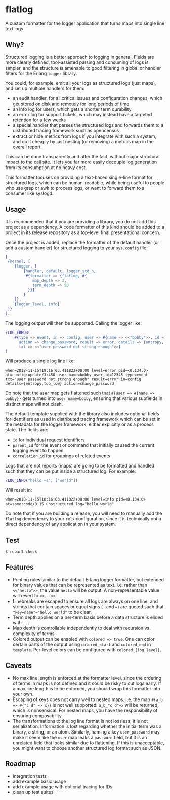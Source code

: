 flatlog
=====

A custom formatter for the logger application that turns maps into single line text logs

Why?
----

Structured logging is a better approach to logging in general. Fields are more clearly defined, tool-assisted parsing and consuming of logs is simpler, and the structure is amenable to good filtering in global or handler filters for the Erlang `logger` library.

You could, for example, emit all your logs as structured logs (just maps), and set up multiple handlers for them:

- an audit handler, for all critical issues and configuration changes, which get stored on disk and remotely for long periods of time
- an info log for users, which gets a shorter term durability
- an error log for support tickets, which may instead have a targeted retention for a few weeks
- a special handler that parses the structured logs and forwards them to a distributed tracing
  framework such as opencensus
- extract or hide metrics from logs if you integrate with such a system, and do it cheaply by
  just nesting (or removing) a metrics map in the overall report.

This can be done transparently and after the fact, without major structural impact to the call site. It lets you far more easily decouple log generation from its consumption at no heavy cost.

This formatter focuses on providing a text-based single-line format for structured logs, which can be human-readable, while being useful to people who use grep or awk to process logs, or want to forward them to a consumer like syslogd.

Usage
-----

It is recommended that if you are providing a library, you do not add this
project as a dependency. A code formatter of this kind should be added to a
project in its release repository as a top-level final presentational concern.

Once the project is added, replace the formatter of the default handler (or add a custom handler) for structured logging to your `sys.config` file:

```erlang
[
 {kernel, [
    {logger, [
        {handler, default, logger_std_h,
         #{formatter => {flatlog, #{
            map_depth => 3,
            term_depth => 50
          }}}
        }
    ]},
    {logger_level, info}
 ]}
].
```

The logging output will then be supported. Calling the logger like:

```erlang
?LOG_ERROR(
    #{type => event, in => config, user => #{name => <<"bobby">>, id => 12345},
      action => change_password, result => error, details => {entropy, too_low},
      txt => <<"user password not strong enough">>}
)
```

Will produce a single log line like:
```
when=2018-11-15T18:16:03.411822+00:00 level=error pid=<0.134.0>
at=config:update/3:450 user_name=bobby user_id=12345 type=event
txt="user password not strong enough" result=error in=config
details={entropy,too_low} action=change_password
```

Do note that the `user` map gets flattened such that `#{user => #{name => bobby}}` gets
turned into `user_name=bobby`, ensuring that various subfields in distinct maps
will not clash.

The default template supplied with the library also includes optional fields for
identifiers as used in distributed tracing framework which can be set in the metadata
for the logger framework, either explicitly or as a process state. The fields are:

- `id` for individual request identifiers
- `parent_id` for the event or command that initially caused the current logging event to happen
- `correlation_id` for groupings of related events


Logs that are not reports (maps) are going to be formatted and handled such that they can be
put inside a structured log. For example:

```erlang
?LOG_INFO("hello ~s", ["world"])
```

Will result in:

```
when=2018-11-15T18:16:03.411822+00:00 level=info pid=<0.134.0>
at=some:code/0:15 unstructured_log="hello world"
```

Do note that if you are building a release, you will need to manually add
the `flatlog` dependency to your `relx` configuration, since it is
technically not a direct dependency of any application in your system.

Test
----

    $ rebar3 check

Features
--------

- Printing rules similar to the default Erlang logger formatter, but extended for
  binary values that can be represented as text. I.e. rather than `<<"hello">>`, the
  value `hello` will be output. A non-representable value will revert to `<<...>>`
- Linebreaks are escaped to ensure all logs are always on one line, and strings that
  contain spaces or equal signs (` ` and `=`) are quoted such that
  `"key=name"="hello world"` to be clear.
- Term depth applies on a per-term basis before a data structure is elided with `...`
- Map depth is controllable independently to deal with recursion vs. complexity of terms
- Colored output can be enabled with `colored => true`. One can color certain parts of
  the output using `colored_start` and `colored_end` in `template`. Per-level colors
  can be configured with `colored_{log level}`.

Caveats
-------

- No max line length is enforced at the formatter level, since the ordering of terms
  in maps is not defined and it could be risky to cut logs early. If a max line length
  is to be enforced, you should wrap this formatter into your own.
- Escaping of keys does not carry well to nested maps. I.e. the map
  `#{a_b => #{"c d" => x}}` is not well supported: `a_b_"c d"=x` will be returned, which
  is nonsensical. For nested maps, you have the responsibility of ensuring composability.
- The transformations to the log line format is not lossless; it is not serialization.
  Information is lost regarding whether the initial term was a binary, a string, or an
  atom. Similarly, naming a key `user_password` may make it seem like the `user` map
  leaks a `password` field, but it is an unrelated field that looks similar due to flattening.
  If this is unacceptable, you might want to choose another structured log format such
  as JSON.

Roadmap
-------

- integration tests
- add example basic usage
- add example usage with optional tracing for IDs
- clean up test suites

